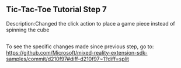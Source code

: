 ## Tic-Tac-Toe Tutorial Step 7 
Description:Changed the click action to place a game piece instead of spinning the cube
##
To see the specific changes made since previous step, go to:
https://github.com/Microsoft/mixed-reality-extension-sdk-samples/commit/d210f97#diff-d210f97~1?diff=split
